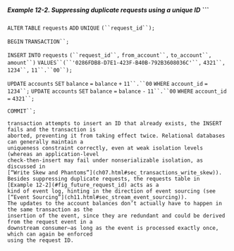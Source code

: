 ##### Example 12-2. Suppressing duplicate requests using a unique ID ```
`ALTER` `TABLE` `requests` `ADD` `UNIQUE` `(``request_id``);`

`BEGIN` `TRANSACTION``;`

`INSERT` `INTO` `requests`
  `(``request_id``,` `from_account``,` `to_account``,` `amount``)`
  `VALUES``(``'0286FDB8-D7E1-423F-B40B-792B3608036C'``,` `4321``,` `1234``,` `11``.``00``);`

`UPDATE` `accounts` `SET` `balance` `=` `balance` `+` `11``.``00` `WHERE` `account_id` `=` `1234``;`
`UPDATE` `accounts` `SET` `balance` `=` `balance` `-` `11``.``00` `WHERE` `account_id` `=` `4321``;`

`COMMIT``;`
``` [Example 12-2](#fig_future_request_id) relies on a uniqueness constraint on the request_id column. If a
transaction attempts to insert an ID that already exists, the INSERT fails and the transaction is
aborted, preventing it from taking effect twice. Relational databases can generally maintain a
uniqueness constraint correctly, even at weak isolation levels (whereas an application-level
check-then-insert may fail under nonserializable isolation, as discussed in
[“Write Skew and Phantoms”](ch07.html#sec_transactions_write_skew)). 
Besides suppressing duplicate requests, the requests table in [Example 12-2](#fig_future_request_id) acts as a
kind of event log, hinting in the direction of event sourcing (see [“Event Sourcing”](ch11.html#sec_stream_event_sourcing)).
The updates to the account balances don’t actually have to happen in the same transaction as the
insertion of the event, since they are redundant and could be derived from the request event in a
downstream consumer—as long as the event is processed exactly once, which can again be enforced
using the request ID.